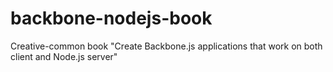 backbone-nodejs-book
====================

Creative-common book "Create Backbone.js applications that work on both client and Node.js server"
